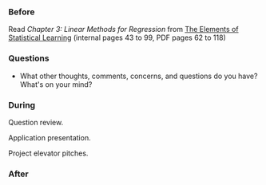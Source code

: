 ### Before

Read _Chapter 3: Linear Methods for Regression_ from [The Elements of Statistical Learning](http://statweb.stanford.edu/~tibs/ElemStatLearn/printings/ESLII_print10.pdf) (internal pages 43 to 99, PDF pages 62 to 118)


### Questions

 * What other thoughts, comments, concerns, and questions do you have? What's on your mind?


### During

Question review.

Application presentation.

Project elevator pitches.


### After
